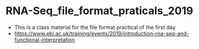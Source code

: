 # RNA-Seq_file_format_praticals_2019

* This is a class material for the file format practical of the first day
* https://www.ebi.ac.uk/training/events/2019/introduction-rna-seq-and-functional-interpretation
